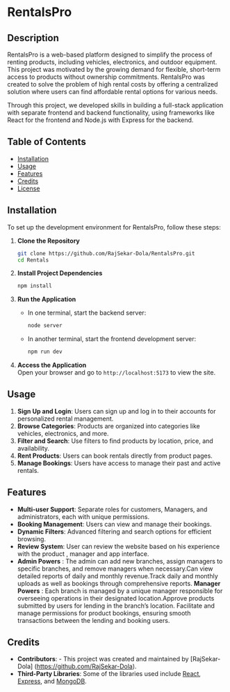 
# RentalsPro

## Description

RentalsPro is a web-based platform designed to simplify the process of renting products, including vehicles, electronics, and outdoor equipment. This project was motivated by the growing demand for flexible, short-term access to products without ownership commitments. RentalsPro was created to solve the problem of high rental costs by offering a centralized solution where users can find affordable rental options for various needs.

Through this project, we developed skills in building a full-stack application with separate frontend and backend functionality, using frameworks like React for the frontend and Node.js with Express for the backend.

## Table of Contents

- [Installation](#installation)
- [Usage](#usage)
- [Features](#features)
- [Credits](#credits)
- [License](#license)

## Installation

To set up the development environment for RentalsPro, follow these steps:

1. **Clone the Repository**
   ```bash
   git clone https://github.com/RajSekar-Dola/RentalsPro.git
   cd Rentals
   ```

2. **Install Project Dependencies**
   ```bash
   npm install
   ```
3. **Run the Application**
   - In one terminal, start the backend server:
     ```bash
     node server
     ```
   - In another terminal, start the frontend development server:
     ```bash
     npm run dev
     ```

4. **Access the Application**  
   Open your browser and go to `http://localhost:5173` to view the site.

## Usage

1. **Sign Up and Login**: Users can sign up and log in to their accounts for personalized rental management.
2. **Browse Categories**: Products are organized into categories like vehicles, electronics, and more.
3. **Filter and Search**: Use filters to find products by location, price, and availability.
4. **Rent Products**: Users can book rentals directly from product pages.
5. **Manage Bookings**: Users have access to manage their past and active rentals.

## Features

- **Multi-user Support**: Separate roles for customers, Managers, and administrators, each with unique permissions.
- **Booking Management**: Users can view and manage their bookings.
- **Dynamic Filters**: Advanced filtering and search options for efficient browsing.
- **Review System**: User can review the website based on his experience with the product , manager and app interface.
- **Admin Powers** :  The admin can add new branches, assign managers to specific branches, and remove managers when necessary.Can view detailed reports of daily and monthly revenue.Track daily and monthly uploads as well as bookings through comprehensive reports.
**Manager Powers** : Each branch is managed by a unique manager responsible for overseeing operations in their designated location.Approve products submitted by users for lending in the branch’s location. Facilitate and manage permissions for product bookings, ensuring smooth transactions between the lending and booking users.

## Credits

- **Contributors**: - This project was created and maintained by [RajSekar-Dola] (https://github.com/RajSekar-Dola).
- **Third-Party Libraries**: Some of the libraries used include [React](https://reactjs.org/), [Express](https://expressjs.com/), and [MongoDB](https://www.mongodb.com/).


